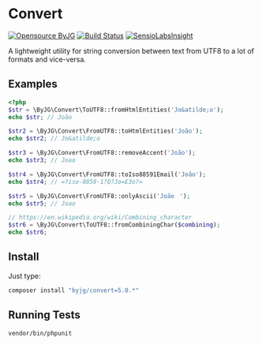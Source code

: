 # Convert

[![Opensource ByJG](https://img.shields.io/badge/opensource-byjg.com-brightgreen.svg)](http://opensource.byjg.com)
[![Build Status](https://travis-ci.com/byjg/convert.svg)](https://travis-ci.com/byjg/convert)
[![SensioLabsInsight](https://insight.sensiolabs.com/projects/8e4f8746-cfd9-4ad7-82e8-531cf4de2461/mini.png)](https://insight.sensiolabs.com/projects/8e4f8746-cfd9-4ad7-82e8-531cf4de2461)

A lightweight utility for string conversion between text from UTF8 to a lot of formats and vice-versa.

## Examples

```php
<?php
$str = \ByJG\Convert\ToUTF8::fromHtmlEntities('Jo&atilde;o');
echo $str; // João

$str2 = \ByJG\Convert\FromUTF8::toHtmlEntities('João');
echo $str2; // Jo&atilde;o

$str3 = \ByJG\Convert\FromUTF8::removeAccent('João');
echo $str3; // Joao

$str4 = \ByJG\Convert\FromUTF8::toIso88591Email('João');
echo $str4; // =?iso-8859-1?Q?Jo=E3o?=

$str5 = \ByJG\Convert\FromUTF8::onlyAscii('Joãoﾠ');
echo $str5; // Joao

// https://en.wikipedia.org/wiki/Combining_character
$str6 = \ByJG\Convert\ToUTF8::fromCombiningChar($combining);
echo $str6;
```

## Install

Just type:

```bash
composer install "byjg/convert=5.0.*"
```

## Running Tests

```bash
vendor/bin/phpunit
```
